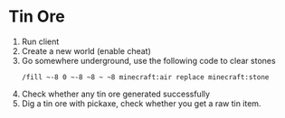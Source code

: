 # Tin Ore

1. Run client
2. Create a new world (enable cheat)
3. Go somewhere underground, use the following code to clear stones 
   ```minecraft
   /fill ~-8 0 ~-8 ~8 ~ ~8 minecraft:air replace minecraft:stone
   ```
4. Check whether any tin ore generated successfully
5. Dig a tin ore with pickaxe, check whether you get a raw tin item.